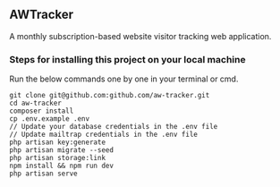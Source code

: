 ## AWTracker

A monthly subscription-based website visitor tracking web application.

### Steps for installing this project on your local machine

Run the below commands one by one in your terminal or cmd.

```
git clone git@github.com:github.com/aw-tracker.git
cd aw-tracker
composer install
cp .env.example .env
// Update your database credentials in the .env file
// Update mailtrap credentials in the .env file
php artisan key:generate
php artisan migrate --seed
php artisan storage:link
npm install && npm run dev
php artisan serve
```

